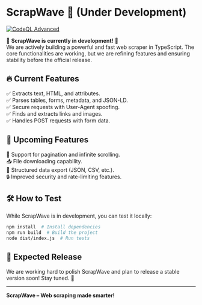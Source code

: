 # ScrapWave 🚀 (Under Development)  

[![CodeQL Advanced](https://github.com/bug4you/scrapwave/actions/workflows/codeql.yml/badge.svg)](https://github.com/bug4you/scrapwave/actions/workflows/codeql.yml)

🚧 **ScrapWave is currently in development!** 🚧  
We are actively building a powerful and fast web scraper in TypeScript. The core functionalities are working, but we are refining features and ensuring stability before the official release.  

## 🔥 Current Features  
✅ Extracts text, HTML, and attributes.  
✅ Parses tables, forms, metadata, and JSON-LD.  
✅ Secure requests with User-Agent spoofing.  
✅ Finds and extracts links and images.  
✅ Handles POST requests with form data.  

## 🎯 Upcoming Features  
🔄 Support for pagination and infinite scrolling.  
📥 File downloading capability.  
📂 Structured data export (JSON, CSV, etc.).  
🔒 Improved security and rate-limiting features.  

## 🛠 How to Test  
While ScrapWave is in development, you can test it locally:  
```sh
npm install  # Install dependencies
npm run build  # Build the project
node dist/index.js  # Run tests
```

## 📅 Expected Release
We are working hard to polish ScrapWave and plan to release a stable version soon! Stay tuned. 🚀

---

**ScrapWave – Web scraping made smarter!**